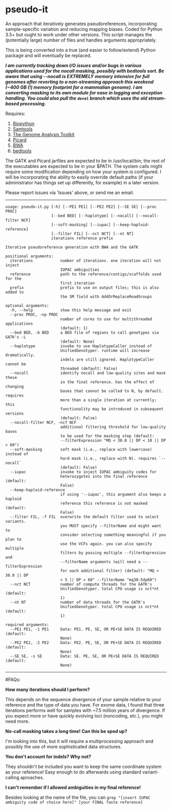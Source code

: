 # pseudo-it
An approach that iteratively generates pseudoreferences, incorporating sample-specific variation and reducing mapping biases. Coded for Python 3.5+ but ought to work under other versions. This script manages the (potentially large) number of files and handles arguments appropriately.

This is being converted into a true (and easier to follow/extend) Python package and will eventually be replaced.

***I am currently tracking down I/O issues and/or bugs in various applications used for the nocall masking, possibly with bedtools sort. Be aware that using --nocall is EXTREMELY memory intensive for full genomes after reverting to a non-streaming approach this weekend (~400 GB (!) memory footprint for a mammalian genome). I am converting masking to its own module for ease in logging and exception handling. You could also pull the ```devel``` branch which uses the old stream-based processing.***

Requires: 

1. [Biopython][1]
2. [Samtools][2]
3. [The Genome Analysis Toolkit][3]
4. [Picard][4]
5. [BWA][5]
6. [bedtools][6]

The GATK and Picard jarfiles are expected to be in /usr/local/bin; the rest of the executables are expected to be in your $PATH. The system calls might require some modification depending on how your system is configured. I will be incorporating the ability to easily override default paths (if your administrator has things set up differently, for example) in a later version.

Please report issues via 'Issues' above, or send me an email.

***
```
usage: pseudo-it.py [-h] [--PE1 PE1] [--PE2 PE2] [--SE SE] [--proc PROC]
                    [--bed BED] [--haplotype] [--nocall] [--nocall-filter NCF]
                    [--soft-masking] [--iupac] [--keep-haploid-reference]
                    [--filter FIL] [--nct NCT] [--nt NT]
                    iterations reference prefix

Iterative pseudoreference generation with BWA and the GATK

positional arguments:
  iterations            number of iterations. one iteration will not inject
                        IUPAC ambiguities
  reference             path to the reference/contigs/scaffolds used for the
                        first iteration
  prefix                prefix to use on output files; this is also added to
                        the SM field with AddOrReplaceReadGroups

optional arguments:
  -h, --help            show this help message and exit
  --proc PROC, -np PROC
                        number of cores to use for multithreaded applications
                        (default: 1)
  --bed BED, -b BED     a BED file of regions to call genotypes via GATK's -L
                        (default: None)
  --haplotype           invoke to use HaplotypeCaller instead of
                        UnifiedGenotyper. runtime will increase dramatically.
                        indels are still ignored. HaplotypeCaller cannot be
                        threaded (default: False)
  --nocall              identify nocall and low-quality sites and mask these
                        in the final reference. has the effect of changing
                        bases that cannot be called to N, by default. requires
                        more than a single iteration at currently; this
                        functionality may be introduced in subsequent versions
                        (default: False)
  --nocall-filter NCF, -ncf NCF
                        additional filtering threshold for low-quality bases
                        to be used for the masking step (default:
                        --filterExpression "MQ < 30.0 || DP < 10 || DP > 60")
  --soft-masking        soft mask (i.e., replace with lowercase) instead of
                        hard mask (i.e., replace with N). requires `--nocall`
                        (default: False)
  --iupac               invoke to inject IUPAC ambiguity codes for
                        heterozygotes into the final reference (default:
                        False)
  --keep-haploid-reference
                        if using '--iupac', this argument also keeps a haploid
                        reference this reference is not masked (default:
                        False)
  --filter FIL, -f FIL  overwrite the default filter used to select variants.
                        you MUST specify --filterName and might want to
                        consider selecting something meaningful if you plan to
                        use the VCFs again. you can also specify multiple
                        filters by passing multiple --filterExpression and
                        --filterName arguments (will need a --filterExpression
                        for each additional filter) (default: "MQ < 30.0 || DP
                        < 5 || DP > 60" --filterName "mq30-5dp60")
  --nct NCT             number of compute threads for the GATK's
                        UnifiedGenotyper. total CPU usage is nct*nt (default:
                        1)
  --nt NT               number of data threads for the GATK's
                        UnifiedGenotyper. total CPU usage is nct*nt (default:
                        1)

required arguments:
  --PE1 PE1, -1 PE1     Data: PE1. PE, SE, OR PE+SE DATA IS REQUIRED (default:
                        None)
  --PE2 PE2, -2 PE2     Data: PE2. PE, SE, OR PE+SE DATA IS REQUIRED (default:
                        None)
  --SE SE, -s SE        Data: SE. PE, SE, OR PE+SE DATA IS REQUIRED (default:
                        None)
```
***
#FAQs:


**How many iterations should I perform?**

This depends on the sequence divergence of your sample relative to your reference and the type of data you have. For exome data, I found that three iterations performs well for samples with ~7.5 million years of divergence. If you expect more or have quickly evolving loci (noncoding, etc.), you might need more.


**No-call masking takes a long time! Can this be sped up?**

I'm looking into this, but it will require a multiprocessing approach and possibly the use of more sophisticated data structures.


**You don't account for indels? Why not?**

They shouldn't be included you want to keep the same coordinate system as your reference! Easy enough to do afterwards using standard variant-calling aproaches.

**I can't remember if I allowed ambiguities in my final reference!**

Besides looking at the name of the file, you can
```grep "[insert IUPAC ambiguity code of choice here]" [your FINAL fasta reference]```

[1]:http://biopython.org/wiki/Biopython
[2]:http://www.htslib.org
[3]:http://www.broadinstitute.org/gatk/
[4]:http://broadinstitute.github.io/picard/
[5]:http://bio-bwa.sourceforge.net
[6]:http://bedtools.readthedocs.io/en/latest/
